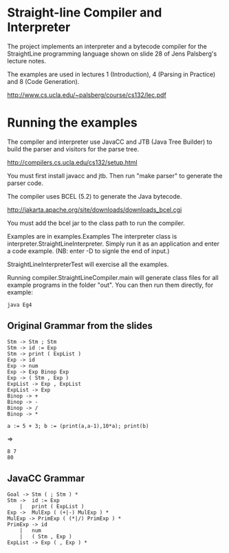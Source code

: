 
# Straight-line Compiler and Interpreter

The project implements an interpreter and a bytecode compiler for the StraightLine programming language shown on slide 28 of Jens Palsberg's lecture notes.

The examples are used in lectures 1 (Introduction), 4 (Parsing in Practice) and 8 (Code Generation).

<http://www.cs.ucla.edu/~palsberg/course/cs132/lec.pdf>

# Running the examples

The compiler and interpreter use JavaCC and JTB (Java Tree Builder) to build the parser and visitors for the parse tree.

<http://compilers.cs.ucla.edu/cs132/setup.html>

You must first install javacc and jtb.
Then run "make parser" to generate the parser code.

The compiler uses BCEL (5.2) to generate the Java bytecode.

<http://jakarta.apache.org/site/downloads/downloads_bcel.cgi>

You must add the bcel jar to the class path to run the compiler.

Examples are in examples.Examples
The interpreter class is interpreter.StraightLineInterpreter.
Simply run it as an application and enter a code example.
(NB: enter <CNTL>-D to signle the end of input.)

StraightLineInterpreterTest will exercise all the examples.

Running compiler.StraightLineCompiler.main will generate class files for all example programs in the folder "out".  You can then run them directly, for example:

	java Eg4

## Original Grammar from the slides

	Stm -> Stm ; Stm
	Stm -> id := Exp
	Stm -> print ( ExpList )
	Exp -> id
	Exp -> num
	Exp -> Exp Binop Exp
	Exp -> ( Stm , Exp )
	ExpList -> Exp , ExpList
	ExpList -> Exp
	Binop -> +
	Binop -> -
	Binop -> /
	Binop -> *

	a := 5 + 3; b := (print(a,a-1),10*a); print(b)

 =>

	8 7
	80

## JavaCC Grammar

	Goal ->	Stm ( ; Stm ) *
	Stm ->	id := Exp
		|	print ( ExpList )
	Exp	->	MulExp ( (+|-) MulExp ) *
	MulExp -> PrimExp ( (*|/) PrimExp ) *
	PrimExp -> id
		|	num
		|	( Stm , Exp )
	ExpList -> Exp ( , Exp ) *

